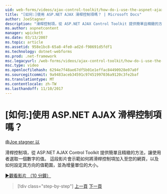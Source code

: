 ```yaml
---
uid: web-forms/videos/ajax-control-toolkit/how-do-i-use-the-aspnet-ajax-slider-control
title: "[如何:]使用 ASP.NET AJAX 滑桿控制項嗎？ | Microsoft Docs"
author: JoeStagner
description: "滑桿控制項，從 ASP.NET AJAX Control Toolkit 提供簡單且精緻的方法，讓使用者選取一個數字的值。 這部影片示範如何 ad..."
ms.author: aspnetcontent
manager: wpickett
ms.date: 03/13/2007
ms.topic: article
ms.assetid: 958e1bc8-65a8-4fe0-ad2d-f98691d5fdf1
ms.technology: dotnet-webforms
ms.prod: .net-framework
msc.legacyurl: /web-forms/videos/ajax-control-toolkit/how-do-i-use-the-aspnet-ajax-slider-control
msc.type: video
ms.openlocfilehash: 6294e7f48ae67df5b01e1effac84490928e07a0f
ms.sourcegitcommit: 9a9483aceb34591c97451997036a9120c3fe2baf
ms.translationtype: MT
ms.contentlocale: zh-TW
ms.lasthandoff: 11/10/2017
---
```

<a name="how-do-i-use-the-aspnet-ajax-slider-control"></a>[如何:]使用 ASP.NET AJAX 滑桿控制項嗎？
====================
由[Joe stagner 以](https://github.com/JoeStagner)

滑桿控制項，從 ASP.NET AJAX Control Toolkit 提供簡單且精緻的方法，讓使用者選取一個數字的值。 這段影片會示範如何將滑桿控制項加入至您的網頁，以及如何設定其方向的值範圍，並為增量單位的大小。

[&#9654;觀看影片 （10 分鐘）](https://channel9.msdn.com/Blogs/ASP-NET-Site-Videos/how-do-i-use-the-aspnet-ajax-slider-control)

>[!div class="step-by-step"]
[上一頁](how-do-i-use-the-aspnet-ajax-confirmbutton-extender.md)
[下一頁](how-do-i-use-the-aspnet-ajax-autocomplete-control.md)
